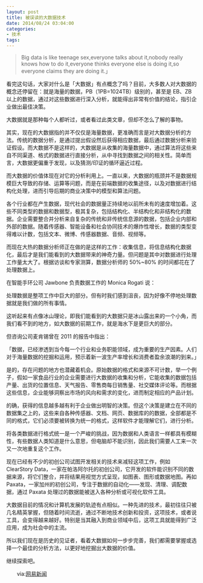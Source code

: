 ```yaml
---
layout: post
title: 被误读的大数据技术
date: 2014/08/24 03:04:00
categories:
- 技术
tags:
---
```


> Big data is like teenage sex,everyone talks about it,nobody really knows how to do it,everyone thinks everyone else is doing it,so everyone claims they are doing it.」

看完这句话，大家对什么是「大数据」有点概念了吗？目前，大多数人对大数据的概念还停留在：就是海量的数据，PB（1PB=1024TB）级别的，甚至是 EB、ZB 以上的数据，通过对这些数据进行深入分析，就能得出非常有价值的结论，指引企业做出最佳决策。

大数据就是那种每个人都听过，或者看过此类文章，但却不怎么了解的事物。

其实，现在的大数据指的并不仅仅是海量数据，更准确而言是对大数据分析的方法。传统的数据分析，是通过提出假设然后获得相应数据，最后通过数据分析来验证假设。而大数据不是这样的，大数据是从收集的海量数据中，通过算法将这些来自不同渠道、格式的数据进行直接分析，从中寻找到数据之间的相关性。简单而言，大数据更偏重于发现，以及猜测/印证的循环逼近过程。

而大数据的价值体现在对它的分析利用上。一直以来，大数据的瓶颈并不是数据规模巨大导致的存储、运算等问题，而是在前端数据的收集途径，以及对数据进行结构化处理，进而引导后期的商业决策中的模型和算法问题。

各个行业都在产生数据，现代社会的数据量正持续地以前所未有的速度增加着。这些不同类型的数据和数据型，极其复杂，包括结构化、半结构化和非结构化的数据。企业需要整合并分析来自复杂的传统和非传统信息源的数据，包括企业内部和外部的数据。随着传感器、智能设备和社会协同技术的爆炸性增长，数据的类型变得难以计数，包括文本、微博、传感器数据、音频、视频等。

而现在大热的数据分析师正在做的是这样的工作：收集信息，将信息结构化数据化，最后才是我们能看到的大数据带来的神奇力量。但问题是其中对数据进行处理工作量太大了。根据访谈和专家测算，数据分析师的 50%~80% 的时间都花在了处理数据上。

在智能手环公司 Jawbone 负责数据工作的 Monica Rogati 说：

处理数据是整项工作中巨大的部分。但有时我们感到沮丧，因为好像不停地处理数据就是我们做的所有事情。

这听起来有点像冰山理论，即我们能看到的大数据只是冰山露出来的一个小角，而我们看不到的地方，如大数据的前期工作，就是海水下是更巨大的部分。

但咨询公司麦肯锡曾在 2011 的报告中指出：

「数据，已经渗透到当今每一个行业和业务职能领域，成为重要的生产因素。人们对于海量数据的挖掘和运用，预示着新一波生产率增长和消费者盈余浪潮的到来。」

是的，存在问题的地方也潜藏着机会。原始数据的格式和来源不可计数，举一个例子，假如一家食品行业的企业需要进行大数据的收集和分析，它能收集的数据包括产量、出货的位置信息、天气报告、零售商每日销售量、社交媒体评论等。而根据这些信息，企业能够洞察出市场的风向和需求的变化，进而制定相应的产品计划。

的确，获得的信息越多越有利于企业做出明智的决策。但这个决策是建立在不同的数据集之上的，这些来自各种传感器、文档、网页、数据库的的数据，全部都是不同的格式，它们必须要被转换为统一的格式，这样软件才能理解它们，进行分析。

将各类数据进行格式统一是一个严峻的挑战，因为数据和人类语言一样都具有模糊性，有些数据人类知道是什么意思，但电脑却不能识别，因此我们需要人工来一次又一次地重复这个工作。

现在已经有不少的初创公司试图开发相关的技术来减轻这项工作，例如ClearStory Data，一家在帕洛阿尔托的初创公司，它开发的软件能识别不同的数据来源，将它们整合，并将结果用视觉方式呈现，如图表、图形或数据地图。再如 Paxata，一家加州的初创公司，专注于数据的自动化——发现、清理、调配数据，通过 Paxata 处理过的数据能被送入各种分析或可视化软件工具。

大数据目前的情况和计算机发展的轨迹有点相似。一种先进的技术，最初往往只被几名精英掌握，但随着时间流逝，通过不断地技术创新和投资，这项技术，或者说工具，会变得越来越好。特别是当其融入到商业领域中后，这项工具就能得到广泛应用，成为社会中的主流。

所以我们现在是历史的见证者，看着大数据如何一步步完善，我们都需要掌握或选择一个最佳的分析方法，以更好地挖掘出大数据的价值。

继续探索吧。

 　　via:[网易新闻][3]

[3]: http://3g.163.com/ntes/special/0034073A/wechat_article.html?docid=A442OVMM00964KJ3&from=index
